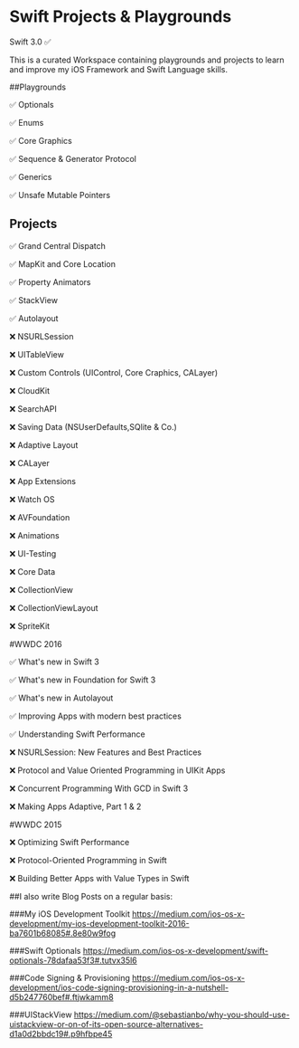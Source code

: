 # Swift Projects & Playgrounds

Swift 3.0 ✅

This is a curated Workspace containing playgrounds and projects to learn and improve my iOS Framework and Swift Language skills.

##Playgrounds

✅ Optionals

✅ Enums

✅ Core Graphics

✅ Sequence & Generator Protocol

✅ Generics

✅ Unsafe Mutable Pointers

## Projects 

✅ Grand Central Dispatch

✅ MapKit and Core Location 

✅ Property Animators

✅ StackView 

✅ Autolayout

❌ NSURLSession

❌ UITableView

❌ Custom Controls (UIControl, Core Craphics, CALayer)

❌ CloudKit

❌ SearchAPI

❌ Saving Data (NSUserDefaults,SQlite & Co.)

❌ Adaptive Layout 

❌ CALayer

❌ App Extensions

❌ Watch OS

❌ AVFoundation

❌ Animations

❌ UI-Testing

❌ Core Data

❌ CollectionView

❌ CollectionViewLayout

❌ SpriteKit

#WWDC 2016 

✅ What's new in Swift 3

✅ What's new in Foundation for Swift 3

✅ What's new in Autolayout 

✅ Improving Apps with modern best practices 

✅ Understanding Swift Performance

❌ NSURLSession: New Features and Best Practices

❌ Protocol and Value Oriented Programming in UIKit Apps 

❌ Concurrent Programming With GCD in Swift 3

❌ Making Apps Adaptive, Part 1 & 2

#WWDC 2015

❌ Optimizing Swift Performance

❌ Protocol-Oriented Programming in Swift 

❌ Building Better Apps with Value Types in Swift 
 

##I also write Blog Posts on a regular basis:

###My iOS Development Toolkit
https://medium.com/ios-os-x-development/my-ios-development-toolkit-2016-ba7601b68085#.8e80w9fog

###Swift Optionals
https://medium.com/ios-os-x-development/swift-optionals-78dafaa53f3#.tutvx35l6

###Code Signing & Provisioning
https://medium.com/ios-os-x-development/ios-code-signing-provisioning-in-a-nutshell-d5b247760bef#.ftjwkamm8

###UIStackView
https://medium.com/@sebastianbo/why-you-should-use-uistackview-or-on-of-its-open-source-alternatives-d1a0d2bbdc19#.p9hfbpe45

